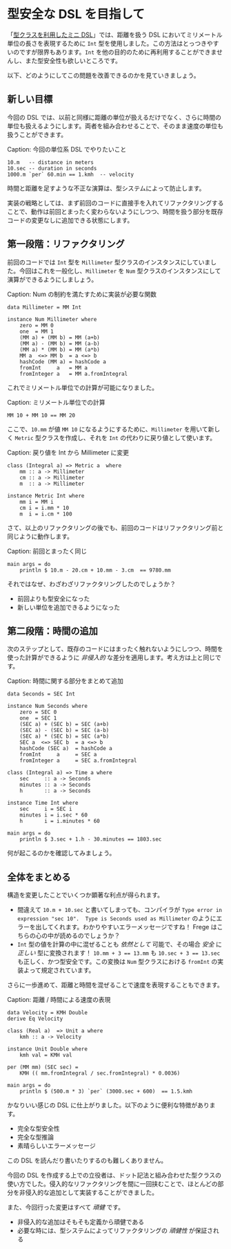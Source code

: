 # 型安全な DSL を目指して

「[型クラスを利用したミニ DSL](docs/12-a-mini-dsl-with-type-classes.md)」では、距離を扱う DSL においてミリメートル単位の長さを表現するために `Int` 型を使用しました。この方法はとっつきやすいのですが限界もあります。`Int` を他の目的のために再利用することができませんし、また型安全性も欲しいところです。

以下、どのようにしてこの問題を改善できるのかを見ていきましょう。

## 新しい目標

今回の DSL では、以前と同様に距離の単位が扱えるだけでなく、さらに時間の単位も扱えるようにします。両者を組み合わせることで、そのまま速度の単位も扱うことができます。

Caption: 今回の単位系 DSL でやりたいこと

```
10.m   -- distance in meters
10.sec -- duration in seconds
1000.m `per` 60.min == 1.kmh  -- velocity
```

時間と距離を足すような不正な演算は、型システムによって防止します。

実装の戦略としては、まず前回のコードに直接手を入れてリファクタリングすることで、動作は前回とまったく変わらないようにしつつ、時間を扱う部分を既存コードの変更なしに追加できる状態にします。

## 第一段階：リファクタリング

前回のコードでは `Int` 型を `Millimeter` 型クラスのインスタンスにしていました。今回はこれを一般化し、`Millimeter` を `Num` 型クラスのインスタンスにして演算ができるようにしましょう。

Caption: Num の制約を満たすために実装が必要な関数

```
data Millimeter = MM Int

instance Num Millimeter where
    zero = MM 0
    one  = MM 1
    (MM a) + (MM b) = MM (a+b)
    (MM a) - (MM b) = MM (a-b)
    (MM a) * (MM b) = MM (a*b)
    MM a  <=> MM b  = a <=> b
    hashCode (MM a) = hashCode a
    fromInt     a   = MM a
    fromInteger a   = MM a.fromIntegral
```

これでミリメートル単位での計算が可能になりました。

Caption: ミリメートル単位での計算

```
MM 10 + MM 10 == MM 20
```

ここで、`10.mm` が値 `MM 10` になるようにするために、`Millimeter` を用いて新しく `Metric` 型クラスを作成し、それを `Int` の代わりに戻り値として使います。

Caption: 戻り値を Int から Millimeter に変更

```
class (Integral a) => Metric a  where
    mm :: a -> Millimeter
    cm :: a -> Millimeter
    m  :: a -> Millimeter

instance Metric Int where
    mm i = MM i
    cm i = i.mm * 10
    m  i = i.cm * 100
```

さて、以上のリファクタリングの後でも、前回のコードはリファクタリング前と同じように動作します。

Caption: 前回とまったく同じ

```
main args = do
    println $ 10.m - 20.cm + 10.mm - 3.cm  == 9780.mm
```

それではなぜ、わざわざリファクタリングしたのでしょうか？

* 前回よりも型安全になった
* 新しい単位を追加できるようになった

## 第二段階：時間の追加

次のステップとして、既存のコードにはまったく触れないようにしつつ、時間を使った計算ができるように _非侵入的_ な差分を適用します。考え方は上と同じです。

Caption: 時間に関する部分をまとめて追加

```
data Seconds = SEC Int

instance Num Seconds where
    zero = SEC 0
    one  = SEC 1
    (SEC a) + (SEC b) = SEC (a+b)
    (SEC a) - (SEC b) = SEC (a-b)
    (SEC a) * (SEC b) = SEC (a*b)
    SEC a  <=> SEC b  = a <=> b
    hashCode (SEC a)  = hashCode a
    fromInt     a     = SEC a
    fromInteger a     = SEC a.fromIntegral

class (Integral a) => Time a where
    sec     :: a -> Seconds
    minutes :: a -> Seconds
    h       :: a -> Seconds

instance Time Int where
    sec     i = SEC i
    minutes i = i.sec * 60
    h       i = i.minutes * 60

main args = do
    println $ 3.sec + 1.h - 30.minutes == 1803.sec
```

何が起こるのかを確認してみましょう。

## 全体をまとめる

構造を変更したことでいくつか顕著な利点が得られます。

* 間違えて `10.m + 10.sec` と書いてしまっても、コンパイラが `Type error in expression "sec 10".  Type is Seconds used as Millimeter` のようにエラーを出してくれます。わかりやすいエラーメッセージですね！ Frege はこちらの心の中が読めるのでしょうか？
* `Int` 型の値を計算の中に混ぜることも _依然として_ 可能で、その場合 _安全_ に _正しい_ 型に変換されます！ `10.mm + 3 == 13.mm` も `10.sec + 3 == 13.sec` も正しく、かつ型安全です。この変換は `Num` 型クラスにおける `fromInt` の実装よって規定されています。

さらに一歩進めて、距離と時間を混ぜることで速度を表現することもできます。

Caption: 距離 / 時間による速度の表現

```
data Velocity = KMH Double
derive Eq Velocity

class (Real a)  => Unit a where
    kmh :: a -> Velocity

instance Unit Double where
    kmh val = KMH val

per (MM mm) (SEC sec) =
    KMH (( mm.fromIntegral / sec.fromIntegral) * 0.0036)

main args = do
    println $ (500.m * 3) `per` (3000.sec + 600)  == 1.5.kmh
```

かなりいい感じの DSL に仕上がりました。以下のように便利な特徴があります。

* 完全な型安全性
* 完全な型推論
* 素晴らしいエラーメッセージ

この DSL を読んだり書いたりするのも難しくありません。

今回の DSL を作成する上での立役者は、ドット記法と組み合わせた型クラスの使い方でした。侵入的なリファクタリングを間に一回挟むことで、ほとんどの部分を非侵入的な追加として実装することができました。

また、今回行った変更はすべて _頑健_ です。

* 非侵入的な追加はそもそも定義から頑健である
* 必要な時には、型システムによってリファクタリングの _頑健性_ が保証される